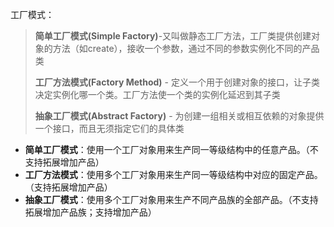 工厂模式：

> **简单工厂模式(Simple Factory)**-又叫做静态工厂方法，工厂类提供创建对象的方法（如create），接收一个参数，通过不同的参数实例化不同的产品类
>
> **工厂方法模式(Factory Method)** - 定义一个用于创建对象的接口，让子类决定实例化哪一个类。工厂方法使一个类的实例化延迟到其子类
> 
> **抽象工厂模式(Abstract Factory)** - 为创建一组相关或相互依赖的对象提供一个接口，而且无须指定它们的具体类

- **简单工厂模式**：使用一个工厂对象用来生产同一等级结构中的任意产品。（不支持拓展增加产品）
- **工厂方法模式**：使用多个工厂对象用来生产同一等级结构中对应的固定产品。（支持拓展增加产品）
- **抽象工厂模式**：使用多个工厂对象用来生产不同产品族的全部产品。（不支持拓展增加产品族；支持增加产品）